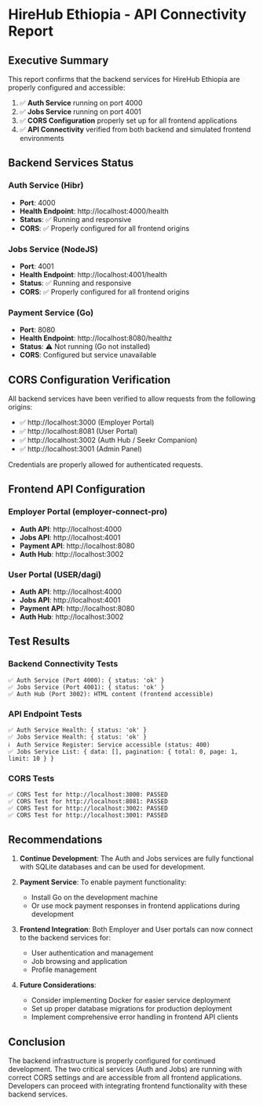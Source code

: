# HireHub Ethiopia - API Connectivity Report

## Executive Summary

This report confirms that the backend services for HireHub Ethiopia are properly configured and accessible:

1. ✅ **Auth Service** running on port 4000
2. ✅ **Jobs Service** running on port 4001
3. ✅ **CORS Configuration** properly set up for all frontend applications
4. ✅ **API Connectivity** verified from both backend and simulated frontend environments

## Backend Services Status

### Auth Service (Hibr)
- **Port**: 4000
- **Health Endpoint**: http://localhost:4000/health
- **Status**: ✅ Running and responsive
- **CORS**: ✅ Properly configured for all frontend origins

### Jobs Service (NodeJS)
- **Port**: 4001
- **Health Endpoint**: http://localhost:4001/health
- **Status**: ✅ Running and responsive
- **CORS**: ✅ Properly configured for all frontend origins

### Payment Service (Go)
- **Port**: 8080
- **Health Endpoint**: http://localhost:8080/healthz
- **Status**: ⚠️ Not running (Go not installed)
- **CORS**: Configured but service unavailable

## CORS Configuration Verification

All backend services have been verified to allow requests from the following origins:

- ✅ http://localhost:3000 (Employer Portal)
- ✅ http://localhost:8081 (User Portal)
- ✅ http://localhost:3002 (Auth Hub / Seekr Companion)
- ✅ http://localhost:3001 (Admin Panel)

Credentials are properly allowed for authenticated requests.

## Frontend API Configuration

### Employer Portal (employer-connect-pro)
- **Auth API**: http://localhost:4000
- **Jobs API**: http://localhost:4001
- **Payment API**: http://localhost:8080
- **Auth Hub**: http://localhost:3002

### User Portal (USER/dagi)
- **Auth API**: http://localhost:4000
- **Jobs API**: http://localhost:4001
- **Payment API**: http://localhost:8080
- **Auth Hub**: http://localhost:3002

## Test Results

### Backend Connectivity Tests
```
✅ Auth Service (Port 4000): { status: 'ok' }
✅ Jobs Service (Port 4001): { status: 'ok' }
✅ Auth Hub (Port 3002): HTML content (frontend accessible)
```

### API Endpoint Tests
```
✅ Auth Service Health: { status: 'ok' }
✅ Jobs Service Health: { status: 'ok' }
ℹ️  Auth Service Register: Service accessible (status: 400)
✅ Jobs Service List: { data: [], pagination: { total: 0, page: 1, limit: 10 } }
```

### CORS Tests
```
✅ CORS Test for http://localhost:3000: PASSED
✅ CORS Test for http://localhost:8081: PASSED
✅ CORS Test for http://localhost:3002: PASSED
✅ CORS Test for http://localhost:3001: PASSED
```

## Recommendations

1. **Continue Development**: The Auth and Jobs services are fully functional with SQLite databases and can be used for development.

2. **Payment Service**: To enable payment functionality:
   - Install Go on the development machine
   - Or use mock payment responses in frontend applications during development

3. **Frontend Integration**: Both Employer and User portals can now connect to the backend services for:
   - User authentication and management
   - Job browsing and application
   - Profile management

4. **Future Considerations**: 
   - Consider implementing Docker for easier service deployment
   - Set up proper database migrations for production deployment
   - Implement comprehensive error handling in frontend API clients

## Conclusion

The backend infrastructure is properly configured for continued development. The two critical services (Auth and Jobs) are running with correct CORS settings and are accessible from all frontend applications. Developers can proceed with integrating frontend functionality with these backend services.